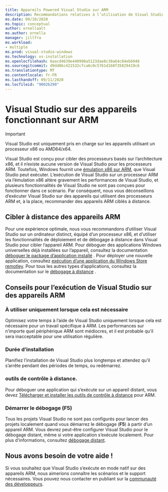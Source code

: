 ```yaml
---
title: Appareils Powered Visual Studio sur ARM
description: Recommandations relatives à l’utilisation de Visual Studio sur des appareils avec des processeurs ARM.
ms.date: 09/10/2020
ms.topic: conceptual
author: ornellaalt
ms.author: ornella
manager: jillfra
ms.workload:
- multiple
ms.prod: visual-studio-windows
ms.technology: vs-installation
ms.openlocfilehash: 6aacd4639e440998a5123dae8c38a64c84ebb948
ms.sourcegitcommit: d9dd86c421532cfca6c0c5761d160f35829419c6
ms.translationtype: MT
ms.contentlocale: fr-FR
ms.lasthandoff: 09/11/2020
ms.locfileid: "90026290"
---
```

# <a name="visual-studio-on-arm-powered-devices"></a>Visual Studio sur des appareils fonctionnant sur ARM

> [!IMPORTANT]
> Visual Studio est uniquement pris en charge sur les appareils utilisant un processeur x86 ou AMD64/x64.

Visual Studio est conçu pour cibler des processeurs basés sur l’architecture x86, et il n’existe aucune version de Visual Studio pour les processeurs ARM. Toutefois, Windows fournit une [émulation x86 sur ARM](https://www.docs.microsoft.com/windows/uwp/porting/apps-on-arm-x86-emulation), que Visual Studio peut exécuter. L’exécution de Visual Studio sur un processeur ARM via l’émulation x86 altère gravement les performances de Visual Studio, et plusieurs fonctionnalités de Visual Studio ne sont pas conçues pour fonctionner dans ce scénario. Par conséquent, nous vous déconseillons d’exécuter Visual Studio sur des appareils qui utilisent des processeurs ARM et, à la place, recommander des appareils ARM ciblés à distance.

## <a name="remote-targeting-arm-devices"></a>Cibler à distance des appareils ARM
Pour une expérience optimale, nous vous recommandons d’utiliser Visual Studio sur un ordinateur distinct, équipé d’un processeur x86, et d’utiliser les fonctionnalités de déploiement et de débogage à distance dans Visual Studio pour cibler l’appareil ARM. Pour déboguer des applications Windows universelles déjà installées sur l’appareil, consultez la documentation [déboguer le package d’application installé](../debugger/debug-installed-app-package.md) . Pour déployer une nouvelle application, consultez [exécution d’une application du Windows Store remotley](../debugger/run-windows-store-apps-on-a-remote-machine.md). Pour tous les autres types d’applications, consultez la documentation sur le [débogage à distance](../debugger/remote-debugging.md) .

## <a name="tips-for-running-visual-studio-on-arm-devices"></a>Conseils pour l’exécution de Visual Studio sur des appareils ARM

### <a name="use-only-when-needed"></a>À utiliser uniquement lorsque cela est nécessaire
Optimisez votre temps à l’aide de Visual Studio uniquement lorsque cela est nécessaire pour un travail spécifique à ARM. Les performances sur n’importe quel périphérique ARM sont médiocres, et il est probable qu’il sera inacceptable pour une utilisation régulière.

### <a name="install-time"></a>Durée d’installation
Planifiez l’installation de Visual Studio plus longtemps et attendez qu’il s’arrête pendant des périodes de temps, ou redémarrez.
 
### <a name="remote-tools"></a>outils de contrôle à distance.
Pour déboguer une application qui s’exécute sur un appareil distant, vous devez [Télécharger et installer les outils de contrôle à distance](../debugger/remote-debugging.md#download-and-install-the-remote-tools) pour ARM.

### <a name="start-debugging-f5"></a>Démarrer le débogage (F5)
Tous les projets Visual Studio ne sont pas configurés pour lancer des projets localement quand vous démarrez le débogage (**F5**) à partir d’un appareil ARM. Vous devrez peut-être configurer Visual Studio pour le débogage distant, même si votre application s’exécute localement. Pour plus d’informations, consultez [débogage distant](../debugger/remote-debugging.md).

## <a name="we-need-your-help"></a>Nous avons besoin de votre aide !
Si vous souhaitez que Visual Studio s’exécute en mode natif sur des appareils ARM, nous aimerions connaître les scénarios et le support nécessaires. Vous pouvez nous contacter en publiant sur la [communauté des développeurs](https://developercommunity.visualstudio.com/idea/1161018/native-arm-support-for-visual-studio.html). 
